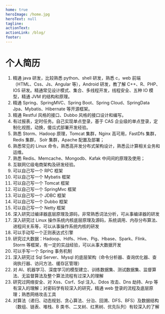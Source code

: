 ```yaml
---
home: true
heroImage: /home.jpg
heroText: null
tagline:
actionText:
actionLink: /blog/
footer:
---
```


# 个人简历

1. 精通 java 研发，比较熟悉 python、shell 研发，熟悉 c，web 前端（HTML、Css、Js、Angular 等），Android 研发，教了解 C++、R、PHP、IOS 研发。精通常见设计模式、集合、多线程开发，线程安全、五种 IO 模型，精通 JVM 的结构和原理。
2. 精通 Spring、SpringMVC、Spring Boot、Spring Cloud、SpringData Jpa、Mybatis、Hibernate 等开源框架。
3. 精通 Restful 风格的接口、Dubbo 风格的接口设计和编写。
4. 有过报表，定时任务。自己实现单点登录，基于 CAS 企业级的单点登录，定制化视图，动换，傻瓜式部署开发经验。
5. 熟悉 Storm、Hadoop 原理，Tomcat 集群，Nginx 高可用，FastDfs 集群，Redis 集群， Solr 集群，Apache 配置及部署；
6. 熟悉常见的 Linux 命令，熟悉高并发分布式架构设计，熟悉云计算相关业务和运维。
7. 熟悉 Redis、Memcache、Mongodb、Kafak 中间间的原理及使用；
8. 互联网亿级电商架构及研发经验。
9. 可以自己写一个 RPC 框架
10. 可以自己写一个 Mybatis 框架
11. 可以自己写一个 Tomcat 框架
12. 可以自己写一个 SpringMvc 框架
13. 可以自己写一个 JDBC 框架
14. 可以自己写一个 Dubbo 框架
15. 可以自己写一个 Netty 框架
16. 深入研究过编译器底层原理及源码，非常熟悉词法分析，可从事编译器的研发
17. 深入研究过 Linux 操作系统内核底层原理及源码，系统调用、内存分布算法、进程间关系等，可以从事操作系统内核的研发
18. 可以手动写一个正则表达式引擎
19. 研究过大数据：Hadoop、Hdfs、Hive、Pig、Hbase、Spark、Flink、Storm 等框架，有一定的实战经验，可以从事大数据开发
20. 可以手写一个 Spring 事务机制
21. 深入研究过 Sql Server、Mysql 的底层架构（命令分析器、查询优化器、查询执行器、访问方法、缓存区管理）
22. 对 AI、机器学习、深度学习的模型建立、训练数据集、测试数据集、监督算法、无监督算法及整个算法流程有过深入的理解
23. 研究过网络安全、对 Xss、Csrf、Sql 注入、Ddos 攻击、Dns 劫持、Arp 等有深入的理解；对密码学有较深入的研究，精通 web 登录的流程及底层原理；熟悉网络攻击工具
24. 对算法（递归、动态规划、贪心算法、分治、回溯、DFS、BFS）及数据结构（数组、链表、堆栈、B 类书、二叉树、红黑树、优先队列）有较深入的了解

<!-- ![image-20200810114733690](../.vuepress/public/image-20200810114733690.a79557b0.png) -->

